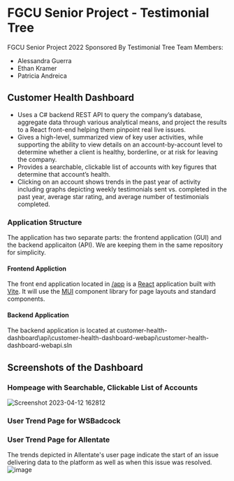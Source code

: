 # FGCU Senior Project - Testimonial Tree

FGCU Senior Project 2022 Sponsored By Testimonial Tree
Team Members:
- Alessandra Guerra
- Ethan Kramer
- Patricia Andreica

## Customer Health Dashboard
* Uses a C# backend REST API to query the company’s database, aggregate data through various analytical means, and project the results to a React front-end helping them pinpoint real live issues.
* Gives a high-level, summarized view of key user activities, while supporting the ability to view details on an account-by-account level to determine whether a client is healthy, borderline, or at risk for leaving the company.
* Provides a searchable, clickable list of accounts with key figures that determine that account’s health.
* Clicking on an account shows trends in the past year of activity including graphs depicting weekly testimonials sent vs. completed in the past year, average star rating, and average number of testimonials completed.

### Application Structure

The application has two separate parts: the frontend application (GUI) and the backend applicaiton (API). We are keeping them in the same repository for simplicity.

#### Frontend Appliction

The front end application located in [/app](/app) is a [React](https://reactjs.org/) application built with [Vite](https://vitejs.dev/). It will use the [MUI](https://mui.com/) component library for page layouts and standard components. 

#### Backend Application

The backend application is located at customer-health-dashboard\api\customer-health-dashboard-webapi\customer-health-dashboard-webapi.sln

## Screenshots of the Dashboard

### Hompeage with Searchable, Clickable List of Accounts
![Screenshot 2023-04-12 162812](https://user-images.githubusercontent.com/62119661/231651864-b875d7c2-3c62-4527-9ce2-ccc85ac603bd.png)

### User Trend Page for WSBadcock

### User Trend Page for Allentate
The trends depicted in Allentate's user page indicate the start of an issue delivering data to the platform as well as when this issue was resolved.
![image](https://user-images.githubusercontent.com/62119661/231651942-a2022a59-3462-4606-a3f1-190b27ca6c1d.png)

